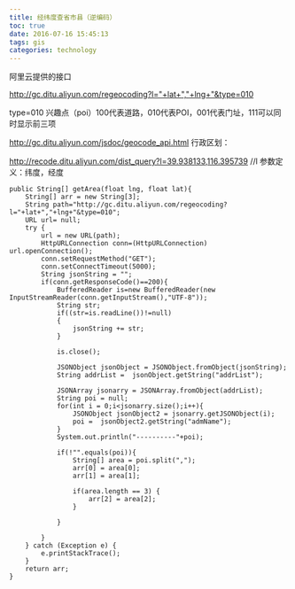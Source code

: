 ```yaml
---
title: 经纬度查省市县（逆编码）
toc: true
date: 2016-07-16 15:45:13
tags: gis
categories: technology
---
```



阿里云提供的接口

http://gc.ditu.aliyun.com/regeocoding?l="+lat+","+lng+"&type=010

type=010 兴趣点（poi）100代表道路，010代表POI，001代表门址，111可以同时显示前三项

http://gc.ditu.aliyun.com/jsdoc/geocode_api.html
行政区划：

http://recode.ditu.aliyun.com/dist_query?l=39.938133,116.395739
//l 参数定义：纬度，经度



	public String[] getArea(float lng, float lat){
	    String[] arr = new String[3];
	    String path="http://gc.ditu.aliyun.com/regeocoding?l="+lat+","+lng+"&type=010";
	    URL url= null;
	    try {
	        url = new URL(path);
	        HttpURLConnection conn=(HttpURLConnection) url.openConnection();
	        conn.setRequestMethod("GET");
	        conn.setConnectTimeout(5000);
	        String jsonString = "";
	        if(conn.getResponseCode()==200){
	            BufferedReader is=new BufferedReader(new InputStreamReader(conn.getInputStream(),"UTF-8"));
	            String str;
	            if((str=is.readLine())!=null)
	            {
	                jsonString += str;
	            }

	            is.close();

	            JSONObject jsonObject = JSONObject.fromObject(jsonString);
	            String addrList =  jsonObject.getString("addrList");

	            JSONArray jsonarry = JSONArray.fromObject(addrList);
	            String poi = null;
	            for(int i = 0;i<jsonarry.size();i++){
	                JSONObject jsonObject2 = jsonarry.getJSONObject(i);
	                poi =  jsonObject2.getString("admName");
	            }
	            System.out.println("----------"+poi);

	            if(!"".equals(poi)){
	                String[] area = poi.split(",");
	                arr[0] = area[0];
	                arr[1] = area[1];

	                if(area.length == 3) {
	                    arr[2] = area[2];
	                }

	            }

	        }
	    } catch (Exception e) {
	        e.printStackTrace();
	    }
	    return arr;
	}
